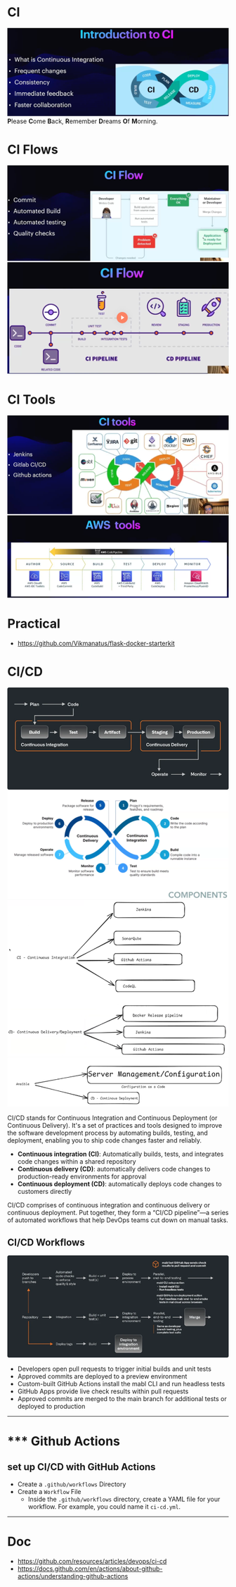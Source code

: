 # CI
![Alt text](assets/INTRO_CI_CD.png)
**P**lease **C**ome **B**ack, **R**emember **D**reams **O**f **M**orning.


# CI Flows

![Alt text](assets/CI_Flows01.png)
![Alt text](assets/CI_Flows02.png)

# CI Tools
![Alt text](assets/ci_tools.png)
![Alt text](assets/aws_tools.png)


# Practical
- https://github.com/Vikmanatus/flask-docker-starterkit

# CI/CD
![Alt text](assets/ci_cd.png)
![Alt text](assets/ci_cd1.png)
![Alt text](assets/ci_cd2.png)
![Alt text](assets/ci_cd3.png)

CI/CD stands for Continuous Integration and Continuous Deployment (or Continuous Delivery). It's a set of practices and tools designed to improve the software development process by automating builds, testing, and deployment, enabling you to ship code changes faster and reliably.

- **Continuous integration (CI)**: Automatically builds, tests, and integrates code changes within a shared repository
- **Continuous delivery (CD)**: automatically delivers code changes to production-ready environments for approval
- **Continuous deployment (CD)**: automatically deploys code changes to customers directly

CI/CD comprises of continuous integration and continuous delivery or continuous deployment. Put together, they form a “CI/CD pipeline”—a series of automated workflows that help DevOps teams cut down on manual tasks.


## CI/CD Workflows
![alt text](assets/ci_cd_workflows.png)
- Developers open pull requests to trigger initial builds and unit tests
- Approved commits are deployed to a preview environment
- Custom-built GitHub Actions install the mabl CLI and run headless tests
- GitHub Apps provide live check results within pull requests
- Approved commits are merged to the main branch for additional tests or deployed to production



-------------
# *** Github Actions
## set up CI/CD with GitHub Actions
- Create a ```.github/workflows``` Directory
- Create a ```Workflow``` File
  - Inside the ```.github/workflows``` directory, create a YAML file for your workflow. For example, you could name it ```ci-cd.yml```.
------------


# Doc
- https://github.com/resources/articles/devops/ci-cd
- https://docs.github.com/en/actions/about-github-actions/understanding-github-actions
